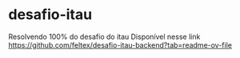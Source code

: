 # desafio-itau
Resolvendo 100% do desafio do itau Disponível nesse link https://github.com/feltex/desafio-itau-backend?tab=readme-ov-file

